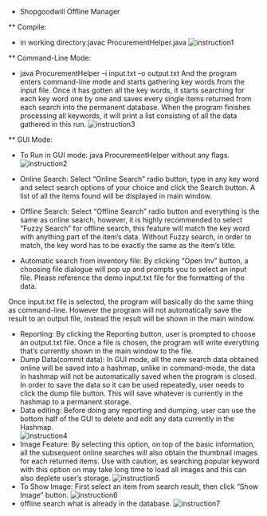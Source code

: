 * Shopgoodwill Offline Manager

** Compile:
- in working directory:javac ProcurementHelper.java
![instruction1](https://user-images.githubusercontent.com/29468957/48114004-5148d980-e22b-11e8-960c-168a7391fce7.png)

** Command-Line Mode:
- java ProcurementHelper –i input.txt –o output.txt
And the program enters command-line mode and starts gathering key words from the input file.
Once it has gotten all the key words, it starts searching for each key word one by one and saves every single items returned from each search into the permanent database. When the program finishes processing all keywords, it will print a list consisting of all the data gathered in this run.
![instruction3](https://user-images.githubusercontent.com/29468957/48114006-5148d980-e22b-11e8-8a67-53465e3fe16a.png)

** GUI Mode:
- To Run in GUI mode: java ProcurementHelper without any flags.
![instruction2](https://user-images.githubusercontent.com/29468957/48114005-5148d980-e22b-11e8-9a1f-50da0dfe19d8.png)

- Online Search: 
Select “Online Search” radio button, type in any key word and select search options of your choice and click the Search button. A list of all the items found will be displayed in main window.
- Offline Search:
Select “Offline Search” radio button and everything is the same as online search, however, it is highly recommended to select “Fuzzy Search” for offline search, this feature will match the key word with anything part of the item’s data. Without Fuzzy search, in order to match, the key word has to be exactly the same as the item’s title.
- Automatic search from inventory file:
By clicking “Open Inv” button, a choosing file dialogue will pop up and prompts you to select an input file. Please reference the demo input.txt file for the formatting of the data.

Once input.txt file is selected, the program will basically do the same thing as command-line. However the program will not automatically save the result to an output file, instead the result will be shown in the main window.
- Reporting:
By clicking the Reporting button, user is prompted to choose an output.txt file. Once a file is chosen, the program will write everything that’s currently shown in the main window to the file.
- Dump Data(commit data):
In GUI mode, all the new search data obtained online will be saved into a hashmap, unlike in command-mode, the data in hashmap will not be automatically saved when the program is closed. In order to save the data so it can be used repeatedly, user needs to click the dump file button. This will save whatever is currently in the hashmap to a permanent storage. 
- Data editing:
Before doing any reporting and dumping, user can use the bottom half of the GUI to delete and edit any data currently in the Hashmap.  
![instruction4](https://user-images.githubusercontent.com/29468957/48114007-5148d980-e22b-11e8-946b-50d7afbc75bb.png)
- Image Feature:
By selecting this option, on top of the basic information, all the subsequent online searches will also obtain the thumbnail images for each returned items.
Use with caution, as searching popular keyword with this option on may take long time to load all images and this can also deplete user’s storage.
![instruction5](https://user-images.githubusercontent.com/29468957/48114008-51e17000-e22b-11e8-8dec-d209dfb5d922.png)
- To Show Image:
First select an item from search result, then click “Show Image” button.
![instruction6](https://user-images.githubusercontent.com/29468957/48114009-51e17000-e22b-11e8-89f3-e2be97a6be71.png)
- offline search what is already in the database.
![instruction7](https://user-images.githubusercontent.com/29468957/48114010-51e17000-e22b-11e8-8c0f-a66552202f33.png)

